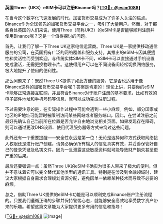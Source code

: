 **英国Three（UK3）eSIM卡可以注册Binance吗？[[TG💪+ @esim1088](https://t.me/s/esim1088)]**

在当今这个数字化飞速发展的时代，加密货币交易成为了许多人关注的焦点。Binance作为全球领先的加密货币交易平台之一，吸引了大量用户。然而，对于那些身处英国的人们来说，使用Three（简称UK3）的eSIM卡是否能够顺利注册并使用Binance呢？这是一个值得探讨的问题。

首先，让我们了解一下Three UK这家电信运营商。Three UK是一家提供移动通信服务的公司，在英国拥有广泛的网络覆盖和服务支持。其推出的eSIM卡因其便捷性和灵活性而受到欢迎。与传统实体SIM卡不同，eSIM卡可以直接通过手机设置完成激活，无需更换物理卡片。这使得用户可以在不同设备间轻松切换网络服务，极大地提升了使用的便利性。

那么问题来了：既然Three UK提供了如此方便的服务，它是否也适用于像Binance这样的加密货币交易平台呢？答案是肯定的！理论上讲，只要你的eSIM卡能够正常连接互联网，并且符合Binance对于账户注册的基本要求，比如有效的电子邮件地址和手机号码等信息，就可以成功完成注册过程。

不过需要注意的是，在实际操作过程中可能会遇到一些小麻烦。例如，部分国家或地区的IP地址可能暂时被限制访问某些网站或者服务端口。因此，在尝试注册之前最好先确认自己当前所在位置是否允许自由地浏览相关页面。如果发现存在障碍，则可以通过更改DNS设置、使用代理服务器等方式来绕过这些问题。

此外还有一个重要提醒——安全性永远是第一位！无论是选择何种方式获取网络接入权限还是进行账户创建，请务必确保所有输入的信息真实有效，并妥善保管好自己的登录凭证及私钥文件。因为一旦泄露这些敏感资料就可能导致财产损失甚至更严重的后果。

最后还要强调一点：虽然Three UK的eSIM卡确实为很多人带来了极大的便利，但并不意味着它可以完全替代其他类型的通讯工具。特别是在涉及到金融领域时，建议大家根据自身需求合理规划资源分配，避免因单一依赖某种技术而导致不必要的麻烦。

总之，借助Three UK提供的eSIM卡功能是可以顺利完成Binance账户注册流程的。只要我们遵循正确的步骤并保持警惕心态，就能够安全高效地享受数字资产带来的乐趣。希望这篇文章能为大家提供更多有用的信息和指导！

[[TG💪+ @esim1088](https://t.me/s/esim1088) ![Image](https://i.postimg.cc/4NQfJmqS/Snipaste-2025-05-13-00-14-12.png)]